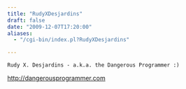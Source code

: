 ```yaml
---
title: "RudyXDesjardins"
draft: false
date: "2009-12-07T17:20:00"
aliases:
  - "/cgi-bin/index.pl?RudyXDesjardins"

---
```

    Rudy X. Desjardins - a.k.a. the Dangerous Programmer :)

<http://dangerousprogrammer.com>
